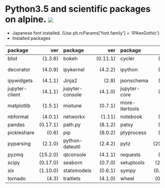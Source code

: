 Python3.5 and scientific packages on alpine.  [![](https://badge.imagelayers.io/tsutomu7/alpine-python:latest.svg)](https://imagelayers.io/?images=tsutomu7/alpine-python:latest)
========

- Japanese font installed. (Use plt.rcParams['font.family'] = 'IPAexGothic')
- Installed packages

package|ver|package|ver|package|ver|package|ver
:--|--:|:--|--:|:--|--:|:--|--:
blist|(1.3.6)|bokeh|(0.11.1)|cycler|(0.9.0)|dask|(0.7.6)
decorator|(4.0.9)|ipykernel|(4.2.2)|ipython|(4.1.1)|ipython-genutils|(0.1.0)
ipywidgets|(4.1.1)|Jinja2|(2.8)|jsonschema|(2.5.1)|jupyter|(1.0.0)
jupyter-client|(4.1.1)|jupyter-console|(4.1.0)|jupyter-core|(4.0.6)|MarkupSafe|(0.23)
matplotlib|(1.5.1)|mistune|(0.7.1)|more-itertools|(2.2)|nbconvert|(4.1.0)
nbformat|(4.0.1)|networkx|(1.11)|notebook|(4.1.0)|numpy|(1.9.3)
pandas|(0.17.1)|path.py|(8.1.2)|patsy|(0.4.1)|pexpect|(4.0.1)
pickleshare|(0.6)|pip|(8.0.2)|ptyprocess|(0.5.1)|Pygments|(2.1.1)
pyparsing|(2.1.0)|python-dateutil|(2.4.2)|pytz|(2015.7)|PyYAML|(3.11)
pyzmq|(15.2.0)|qtconsole|(4.1.1)|requests|(2.9.1)|scikit-learn|(0.17)
scipy|(0.17.0)|seaborn|(0.7.0)|setuptools|(20.1.1)|simplegeneric|(0.8.1)
six|(1.10.0)|statsmodels|(0.6.1)|sympy|(0.7.6.1)|terminado|(0.6)
tornado|(4.3)|traitlets|(4.1.0)|wheel|(0.29.0)||
